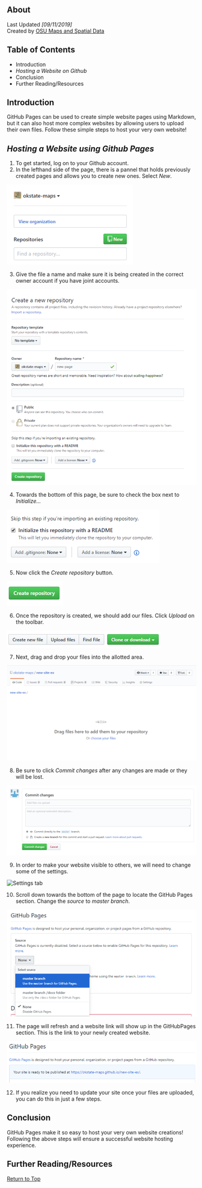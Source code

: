 ## About
Last Updated *[09/11/2019]*   
Created by [OSU Maps and Spatial Data](https://info.library.okstate.edu/map-room)


## Table of Contents
- Introduction 
- *Hosting a Website on Github*
- Conclusion
- Further Reading/Resources

## Introduction
GitHub Pages can be used to create simple website pages using Markdown, but it can also host more complex websites by allowing users to upload their own files. Follow these simple steps to host your very own website!

## *Hosting a Website using Github Pages*
1. To get started, log on to your Github account.
2. In the lefthand side of the page, there is a pannel that holds previously created pages and allows you to create new ones. Select *New*.

![New button](images/new.PNG)

3. Give the file a name and make sure it is being created in the correct owner account if you have joint accounts.

![Create page](images/name.PNG)

4. Towards the bottom of this page, be sure to check the box next to *Initialize...*

![Initialize with README](images/check.PNG)

5. Now click the *Create repository* button.

![Create button](images/createsite.PNG)

6. Once the repository is created, we should add our files. Click *Upload* on the toolbar.

![Upload button](images/upload.PNG)

7. Next, drag and drop your files into the allotted area. 

![Add files](images/addfiles.PNG)

8. Be sure to click *Commit changes* after any changes are made or they will be lost. 

![Commit Button](images/commit.PNG)

9. In order to make your website visible to others, we will need to change some of the settings. 

![Settings tab](images/setting.PNG)

10. Scroll down towards the bottom of the page to locate the GitHub Pages section. Change the *source* to *master branch*.

![Changing source to master branch](images/source.PNG)

11. The page will refresh and a website link will show up in the GitHubPages section. This is the link to your newly created website. 

![Link to website](images/link.PNG)

12. If you realize you need to update your site once your files are uploaded, you can do this in just a few steps. 

## Conclusion
GitHub Pages make it so easy to host your very own website creations! Following the above steps will ensure a successful website hosting experience.
## Further Reading/Resources


[Return to Top](#about)
